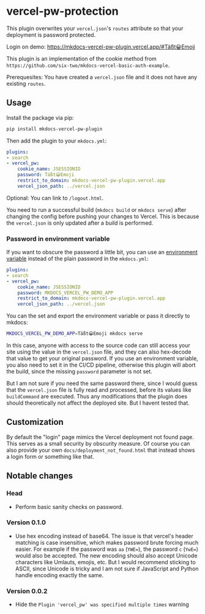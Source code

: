 # vercel-pw-protection

This plugin overwrites your `vercel.json`'s `routes` attribute so that your deployment is password protected.

Login on demo: <https://mkdocs-vercel-pw-plugin.vercel.app/#Täßt😀Emoji>

This plugin is an implementation of the cookie method from `https://github.com/six-two/mkdocs-vercel-basic-auth-example`.

Prerequesites:
You have created a `vercel.json` file and it does not have any existing `routes`.

## Usage

Install the package via pip:
```bash
pip install mkdocs-vercel-pw-plugin
```

Then add the plugin to your `mkdocs.yml`:
```yaml
plugins:
- search
- vercel_pw:
    cookie_name: JSESSIONID
    password: Täßt😀Emoji
    restrict_to_domain: mkdocs-vercel-pw-plugin.vercel.app
    vercel_json_path: ../vercel.json
```

Optional:
You can link to `/logout.html`.

You need to run a successful build (`mkdocs build` or `mkdocs serve`) after changing the config before pushing your changes to Vercel.
This is because the `vercel.json` is only updated after a build is performed.

### Password in environment variable

If you want to obscure the password a little bit, you can use an [environment variable](https://www.mkdocs.org/user-guide/configuration/#environment-variables) instead of the plain password in the `mkdocs.yml`:

```yaml
plugins:
- search
- vercel_pw:
    cookie_name: JSESSIONID
    password: MKDOCS_VERCEL_PW_DEMO_APP
    restrict_to_domain: mkdocs-vercel-pw-plugin.vercel.app
    vercel_json_path: ../vercel.json
```

You can the set and export the environment variable or pass it directly to mkdocs:
```bash
MKDOCS_VERCEL_PW_DEMO_APP=Täßt😀Emoji mkdocs serve
```

In this case, anyone with access to the source code can still access your site using the value in the `vercel.json` file, and they can also hex-decode that value to get your original password.
If you use an environment variable, you also need to set it in the CI/CD pipeline, otherwise this plugin will abort the build, since the missing `password` parameter is not set.

But I am not sure if you need the same password there, since I would guess that the `vercel.json` file is fully read and processed, before its values like `buildCommand` are executed. Thus any modifications that the plugin does should theoretically not affect the deployed site. But I havent tested that.

## Customization

By default the "login" page mimics the Vercel deployment not found page.
This serves as a small security by obscurity measure.
Of course you can also provide your own `docs/deployment_not_found.html` that instead shows a login form or something like that.

## Notable changes

### Head

- Perform basic sanity checks on password.


### Version 0.1.0

- Use hex encoding instead of base64.
    The issue is that vercel's header matching is case insensitive, which makes password brute forcing much easier.
    For example if the password was `aa` (`YWE=`), the password `c` (`YwE=`) would also be accepted.
    The new encoding should also accept Unicode characters like Umlauts, emojis, etc.
    But I would recommend sticking to ASCII, since Unicode is tricky and I am not sure if JavaScript and Python handle encoding exactly the same.

### Version 0.0.2

- Hide the `Plugin 'vercel_pw' was specified multiple times` warning
